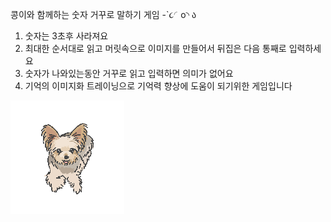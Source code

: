 콩이와 함께하는 숫자 거꾸로 말하기 게임 -`૮◜o◝ ა

1. 숫자는 3초후 사라져요
2. 최대한 순서대로 읽고 머릿속으로 이미지를 만들어서 뒤집은 다음 통째로 입력하세요
3. 숫자가 나와있는동안 거꾸로 읽고 입력하면 의미가 없어요
4. 기억의 이미지화 트레이닝으로 기억력 향상에 도움이 되기위한 게임입니다


<img id="dog-image" src="kong.png" alt="">
